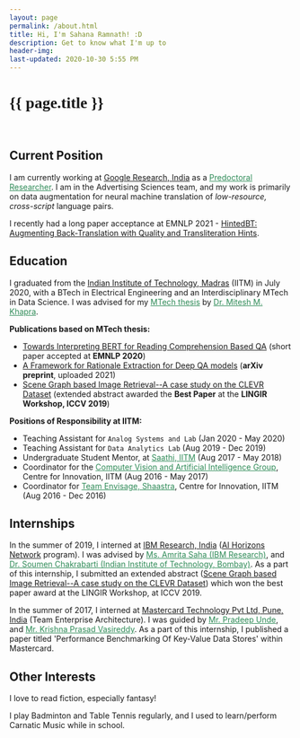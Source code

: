 ```yaml
---
layout: page
permalink: /about.html
title: Hi, I'm Sahana Ramnath! :D
description: Get to know what I'm up to
header-img: 
last-updated: 2020-10-30 5:55 PM
---
```


<h1 class="mx-auto" style="font-family:Courgette;">{{ page.title }}</h1>
<style>
a.one:link {color:#2E8B57;}
a.one:visited {color:#2E8B57;}
a.one:hover {color:#ffcc00;}	

a.two:link {color:blue;}
a.two:visited {color:blue;}
a.two:hover {color:#ffcc00;}	

a.three:link {color:tomato;}
a.three:visited {color:tomato;}
a.three:hover {color:#ffcc00;}	
</style>

<!-- ## Hi, I'm Sahana Ramnath! :D -->
<br>


## Current Position

I am currently working at <a href="https://research.google/teams/india-research-lab/" class="two">Google Research, India</a> as a <a href="https://careers.google.com/jobs/results/107069195788657350-pre-doctoral-researcher-university-graduate-fixed-term-contract/" class="one">Predoctoral Researcher</a>. I am in the Advertising Sciences team, and my work is primarily on data augmentation for neural machine translation of *low-resource, cross-script* language pairs. 

I recently had a long paper acceptance at EMNLP 2021 - <a href="https://aclanthology.org/2021.emnlp-main.129/" class="three">HintedBT: Augmenting Back-Translation with Quality and Transliteration Hints</a>.

## Education

I graduated from the <a href="https://www.iitm.ac.in/" class="two">Indian Institute of Technology, Madras</a> (IITM) in July 2020, with a BTech in Electrical Engineering and an Interdisciplinary MTech in Data Science. I was advised for my <a href="https://github.com/SahanaRamnath/Interpretability-of-Deep-Learning-Models" class="one">MTech thesis</a> by <a href="http://www.cse.iitm.ac.in/~miteshk/" class="one">Dr. Mitesh M. Khapra</a>.

**Publications based on MTech thesis:**
* <a href="https://aclanthology.org/2020.emnlp-main.261" class="three">Towards Interpreting BERT for Reading Comprehension Based QA</a> (short paper accepted at **EMNLP 2020**)
* <a href="https://arxiv.org/abs/2110.04620" class="three">A Framework for Rationale Extraction for Deep QA models</a> (**arXiv preprint**, uploaded 2021)
* <a href="https://arxiv.org/abs/1911.00850" class="three">Scene Graph based Image Retrieval--A case study on the CLEVR Dataset</a> (extended abstract awarded the **Best Paper** at the **LINGIR Workshop, ICCV 2019**)

**Positions of Responsibility at IITM:**
* Teaching Assistant for ```Analog Systems and Lab``` (Jan 2020 - May 2020)
* Teaching Assistant for ```Data Analytics Lab``` (Aug 2019 - Dec 2019)
* Undergraduate Student Mentor, at <a href="https://www.linkedin.com/company/iitmsaathi/?originalSubdomain=in" class="one">Saathi, IITM</a> (Aug 2017 - May 2018)
* Coordinator for the <a href="https://iitmcvg.github.io/" class="one">Computer Vision and Artificial Intelligence Group</a>, Centre for Innovation, IITM (Aug 2016 - May 2017)
* Coordinator for <a href="https://cfi.iitm.ac.in/club/Team%20Envisage" class="one">Team Envisage, Shaastra</a>, Centre for Innovation, IITM (Aug 2016 - Dec 2016)

## Internships

In the summer of 2019, I interned at <a href="https://research.ibm.com/labs/india/" class="two">IBM Research, India</a> (<a href="https://research.ibm.com/collaborate/horizons-network/" class="two">AI Horizons Network</a> program). I was advised by <a href="https://www.linkedin.com/in/amrita-saha87/?originalSubdomain=in" class="one">Ms. Amrita Saha (IBM Research)</a>, and <a href="https://www.cse.iitb.ac.in/~soumen/" class="one">Dr. Soumen Chakrabarti (Indian Institute of Technology, Bombay)</a>. As a part of this internship, I submitted an extended abstract (<a href="https://arxiv.org/abs/1911.00850" class="three">Scene Graph based Image Retrieval--A case study on the CLEVR Dataset</a>) which won the best paper award at the LINGIR Workshop, at ICCV 2019.

In the summer of 2017, I interned at <a href="https://www.linkedin.com/company/mastercard/" class="two">Mastercard Technology Pvt Ltd, Pune, India</a> (Team Enterprise Architecture). I was guided by <a href="https://www.linkedin.com/in/pradeep-unde-0944451/?originalSubdomain=in" class="one">Mr. Pradeep Unde</a>, and <a href="https://www.linkedin.com/in/kpvasireddy/" class="one">Mr. Krishna Prasad Vasireddy</a>. As a part of this internship, I published a paper titled 'Performance Benchmarking Of Key-Value Data Stores' within Mastercard.

## Other Interests
I love to read fiction, especially fantasy!

I play Badminton and Table Tennis regularly, and I used to learn/perform Carnatic Music while in school.

<!-- *This is an example of code*
```js
<script>
    $(document).ready(function() {
        $(".toast").toast('show');
    });
</script>
```
 -->


